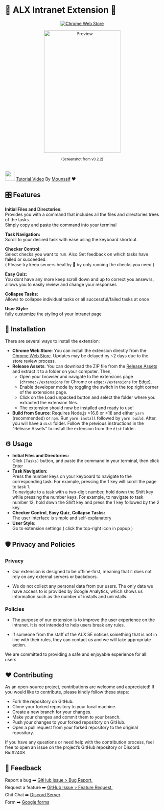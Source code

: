 # 💫 ALX Intranet Extension 💫
<p align="center"> <a rel="noreferrer noopener" target="_blank" href="https://chrome.google.com/webstore/detail/alx-intranet/eagnmhadjdelkimfjbelmndejpepgmef/"><img alt="Chrome Web Store" src="https://img.shields.io/badge/Chrome-141e24.svg?&style=for-the-badge&logo=google-chrome&logoColor=white"></a></p>
<p>
<div align="center"> <img src="https://i.imgur.com/8hmgGKr.png" alt="Preview" height="400" width="250"> </div>
<p align="center"><sub>(Screenshot from v0.2.2)</sub></p> <br />
<img height="32" width="32" src="https://cdn.simpleicons.org/youtube"/>
<a rel="noreferrer noopener" target="_blank" href="https://youtu.be/6FhrEXUd1m4"> Tutorial Video</a> By <a rel="noreferrer noopener" target="_blank" href="https://github.com/nuuxcode">Mounssif</a> ❤️

## 🎛️ Features

**Initial Files and Directories:**  
Provides you with a command that includes all the files and directories trees of the tasks.  
Simply copy and paste the command into your terminal

**Task Navigation:**  
Scroll to your desired task with ease using the keyboard shortcut.

**Checker Control:**  
Select checks you want to run. Also Get feedback on which tasks have failed or succeeded.  
( Please try keep servers healthy 💚 by only running the checks you need )

**Easy Quiz:**  
You dont have any more keep scroll down and up to correct you ansewrs,  
allows you to easily review and change your responses

**Collapse Tasks:**  
Allows to collapse individual tasks or all successful/failed tasks at once

**User Style:**  
fully customize the styling of your intranet page

## 🧩 Installation

There are several ways to install the extension:

- **Chrome Web Store**: You can install the extension directly from the <a rel="noreferrer noopener" target="_blank" href="https://chrome.google.com/webstore/detail/alx-intranet/eagnmhadjdelkimfjbelmndejpepgmef">Chrome Web Store</a>. Updates may be delayed by ~2 days due to the store review process.
- **Release Assets**: You can download the ZIP file from the <a rel="noreferrer noopener" target="_blank" href="https://github.com/amasin76/intranet-chrome-extension/releases">Release Assets</a> and extract it to a folder on your computer. Then,
   - Open your browser and navigate to the extensions page (`chrome://extensions` for Chrome or `edge://extensions` for Edge).
   - Enable developer mode by toggling the switch in the top right corner of the extensions page.
   - Click on the Load unpacked button and select the folder where you extracted the extension files.
   - The extension should now be installed and ready to use!
- **Build from Source**: Requires Node.js >16.6 or >18 and either `yarn` (recommended) or `npm`. Run `yarn install` followed by `yarn build`. After, you will have a `dist` folder. Follow the previous instructions in the "Release Assets" to install the extension from the `dist` folder.

## ⚙️ Usage

- **Initial Files and Directories:**  
  Click `[Tasks]` button, and paste the command in your terminal, then click Enter
- **Task Navigation:**  
  Press the number keys on your keyboard to navigate to the corresponding task.
  For example, pressing the 1 key will scroll the page to task 1.<br />
  To navigate to a task with a two-digit number, hold down the Shift key while pressing the number keys.
  For example, to navigate to task number 12, hold down the Shift key and press the 1 key followed by the 2 key.
- **Checker Control**, **Easy Quiz**, **Collapse Tasks:**  
  The user interface is simple and self-explanatory
- **User Style:**  
  Go to extension settings ( click the top-right icon in popup )

## 🛡️ Privacy and Policies

### Privacy

- Our extension is designed to be offline-first, meaning that it does not rely on any external servers or backdoors.

- We do not collect any personal data from our users. The only data we have access to is provided by Google Analytics, which shows us information such as the number of installs and uninstalls.

### Policies

- The purpose of our extension is to improve the user experience on the intranet. It is not intended to help users break any rules.

- If someone from the staff of the ALX SE notices something that is not in line with their rules, they can contact us and we will take appropriate action.

We are committed to providing a safe and enjoyable experience for all users.


## ❤️ Contributing

As an open-source project, contributions are welcome and appreciated! If you would like to contribute, please kindly follow these steps:

- Fork the repository on GitHub.
- Clone your forked repository to your local machine.
- Create a new branch for your changes.
- Make your changes and commit them to your branch.
- Push your changes to your forked repository on GitHub.
- Open a pull request from your forked repository to the original repository.

If you have any questions or need help with the contribution process, feel free to open an issue on the project’s GitHub repository or Discord: Bio#2408

## 🚀 Feedback
Report a bug      ➡️ <a rel="noreferrer noopener" target="_blank" href="https://github.com/amasin76/intranet-chrome-extension/issues/new/choose">GitHub Issue > Bug Report.</a>  
Request a feature ➡️ <a rel="noreferrer noopener" target="_blank" href="https://github.com/amasin76/intranet-chrome-extension/issues/new/choose">GitHub Issue > Feature Request.</a>  
Chit Chat         ➡️ <a rel="noreferrer noopener" target="_blank" href="https://discord.gg/H3SYN7yanW">Discord Server</a>  
Form              ➡️ <a rel="noreferrer noopener" target="_blank" href="https://forms.gle/BLn5yXcwQeK8aKgu5">Google forms</a>  
